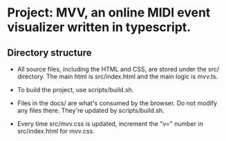 # Project: MVV, an online MIDI event visualizer written in typescript.

## Directory structure

- All source files, including the HTML and CSS, are stored under the src/ directory. The main html is src/index.html and the main logic is mvv.ts.

- To build the project, use scripts/build.sh.

- Files in the docs/ are what's consumed by the browser. Do not modify any files there. They're updated by scripts/build.sh.

- Every time src/mvv.css is updated, increment the "v=" number in src/index.html for mvv.css.
